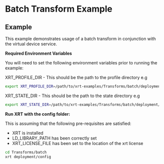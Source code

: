 # Batch Transform Example

## Example

This example demonstrates usage of a batch transform in conjunction with the virtual device service.

**Required Environment Variables**

You will need to set the following environment variables prior to running the example:

XRT_PROFILE_DIR - This should be the path to the profile directory e.g

```bash
export XRT_PROFILE_DIR=/path/to/xrt-examples/Transforms/batch/deployment/profiles/
```

XRT_STATE_DIR - This should be the path to the state directory e.g

```bash
export XRT_STATE_DIR=/path/to/xrt-examples/Transforms/batch/deployment/state/
```

**Run XRT with the config folder:**

This is assuming that the following pre-requisites are satisfied:

* XRT is installed
* LD_LIBRARY_PATH has been correctly set
* XRT_LICENSE_FILE has been set to the location of the xrt license

```bash
cd Transforms/batch
xrt deployment/config
```

